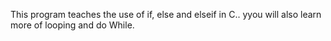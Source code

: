 This program teaches the use of if, else and elseif in C.. yyou will also learn more of looping and do While.
